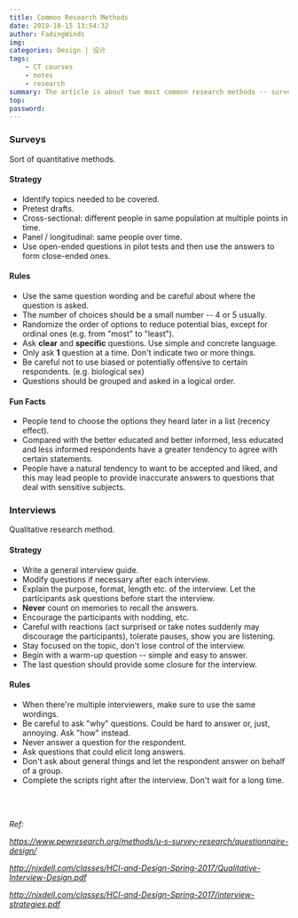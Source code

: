 ```yaml
---
title: Common Research Methods
date: 2019-10-15 13:54:32
author: FadingWinds
img:
categories: Design | 设计
tags:
	- CT courses
	- notes
	- research
summary: The article is about two most common research methods -- surveys and interviews.
top:
password:
---
```

### **Surveys**
Sort of quantitative methods.

#### Strategy

- Identify topics needed to be covered.
- Pretest drafts.
- Cross-sectional: different people in same population at multiple points in time.
- Panel / longitudinal: same people over time.
- Use open-ended questions in pilot tests and then use the answers to form close-ended ones.

#### Rules

- Use the same question wording and be careful about where the question is asked.
- The number of choices should be a small number -- 4 or 5 usually.
- Randomize the order of options to reduce potential bias, except for ordinal ones (e.g. from "most" to "least").
- Ask **clear** and **specific** questions. Use simple and concrete language.
- Only ask **1** question at a time. Don't indicate two or more things.
- Be careful not to use biased or potentially offensive to certain respondents. (e.g. biological sex)
- Questions should be grouped and asked in a logical order.

#### Fun Facts

- People tend to choose the options they heard later in a list (recency effect).
- Compared with the better educated and better informed, less educated and less informed respondents have a greater tendency to agree with certain statements.
- People have a natural tendency to want to be accepted and liked, and this may lead people to provide inaccurate answers to questions that deal with sensitive subjects. 

### **Interviews**

Qualitative research method.

#### Strategy

- Write a general interview guide.
- Modify questions if necessary after each interview.
- Explain the purpose, format, length etc. of the interview. Let the participants ask questions before start the interview.
- **Never** count on memories to recall the answers. 
- Encourage the participants with nodding, etc.
- Careful with reactions (act surprised or take notes suddenly may discourage the participants), tolerate pauses, show you are listening.
- Stay focused on the topic, don't lose control of the interview.
- Begin with a warm-up question -- simple and easy to answer.
- The last question should provide some closure for the interview.

#### Rules 

- When there're multiple interviewers, make sure to use the same wordings.
- Be careful to ask "why" questions. Could be hard to answer or, just, annoying. Ask "how" instead.
- Never answer a question for the respondent.
- Ask questions that could elicit long answers.
- Don't ask about general things and let the respondent answer on behalf of a group. 
- Complete the scripts right after the interview. Don't wait for a long time.

<br>
<br>



*Ref:*

*https://www.pewresearch.org/methods/u-s-survey-research/questionnaire-design/*

*http://nixdell.com/classes/HCI-and-Design-Spring-2017/Qualitative-Interview-Design.pdf*

*http://nixdell.com/classes/HCI-and-Design-Spring-2017/interview-strategies.pdf*